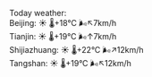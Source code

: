 Today weather:  
Beijing: ☀️   🌡️+18°C 🌬️↖7km/h  
Tianjin: ☀️   🌡️+19°C 🌬️↑7km/h  
Shijiazhuang: ☀️   🌡️+22°C 🌬️↗12km/h  
Tangshan: ☀️   🌡️+19°C 🌬️↖12km/h  
